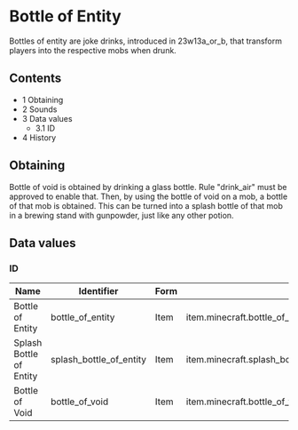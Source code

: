# Bottle of Entity
Bottles of entity are joke drinks, introduced in 23w13a_or_b, that transform players into the respective mobs when drunk.

## Contents
- 1 Obtaining
- 2 Sounds
- 3 Data values
	- 3.1 ID
- 4 History

## Obtaining
Bottle of void is obtained by drinking a glass bottle. Rule "drink_air" must be approved to enable that. Then, by using the bottle of void on a mob, a bottle of that mob is obtained. This can be turned into a splash bottle of that mob in a brewing stand with gunpowder, just like any other potion.

## Data values
### ID
| Name                    | Identifier              | Form | Translation key                                                                       |
|-------------------------|-------------------------|------|---------------------------------------------------------------------------------------|
| Bottle of Entity        | bottle_of_entity        | Item | item.minecraft.bottle_of_entityitem.minecraft.bottle_of_entity.specific               |
| Splash Bottle of Entity | splash_bottle_of_entity | Item | item.minecraft.splash_bottle_of_entityitem.minecraft.splash_bottle_of_entity.specific |
| Bottle of Void          | bottle_of_void          | Item | item.minecraft.bottle_of_void                                                         |


